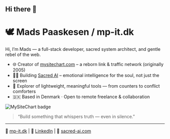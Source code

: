 ## Hi there 👋

# 🕊️ Mads Paaskesen / mp-it.dk

Hi, I’m Mads — a full-stack developer, sacred system architect, and gentle rebel of the web.

- 🌐 Creator of [mysitechart.com](https://mysitechart.com) – a reborn link & traffic network (originally 2005)
- 🧘‍♂️ Building [Sacred AI](https://sacred-ai.com) – emotional intelligence for the soul, not just the screen
- 🧪 Explorer of lightweight, meaningful tools — from counters to conflict comforters
- 🇩🇰 Based in Denmark · Open to remote freelance & collaboration

![MySiteChart badge](https://api.mysitechart.com/badge/madspaaskesen/count.svg)

> “Build something that whispers truth — even in silence.”

---
🌿 [mp-it.dk](https://mp-it.dk) | 🧠 [LinkedIn](https://linkedin.com/in/madspaaskesen) | 🌙 [sacred-ai.com](https://sacred-ai.com)


<!--
**madspaaskesen/madspaaskesen** is a ✨ _special_ ✨ repository because its `README.md` (this file) appears on your GitHub profile.

Here are some ideas to get you started:

- 🔭 I’m currently working on ...
- 🌱 I’m currently learning ...
- 👯 I’m looking to collaborate on ...
- 🤔 I’m looking for help with ...
- 💬 Ask me about ...
- 📫 How to reach me: ...
- 😄 Pronouns: ...
- ⚡ Fun fact: ...
-->
